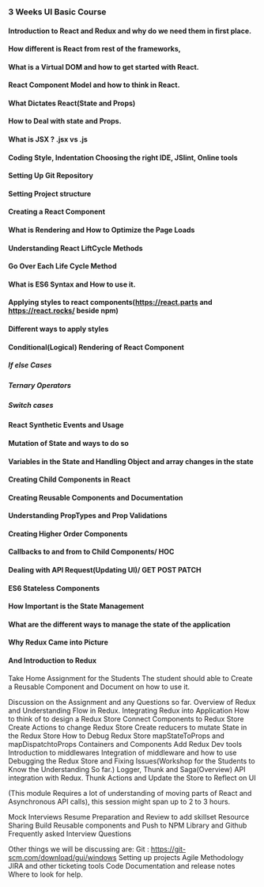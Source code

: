 
### 3 Weeks UI Basic Course

#### Introduction to React and Redux and why do we need them in first place.
#### How different is React from rest of the frameworks, 
#### What is a Virtual DOM and how to get started with React.
#### React Component Model and how to think in React.
#### What Dictates React(State and Props)
#### How to Deal with state and Props.
#### What is JSX ? .jsx vs .js
#### Coding Style, Indentation Choosing the right IDE, JSlint, Online tools
#### Setting Up Git Repository
#### Setting Project structure 
#### Creating a React Component
#### What is Rendering and How to Optimize the Page Loads
#### Understanding React LiftCycle Methods
#### Go Over Each Life Cycle Method
#### What is ES6 Syntax and How to use it.
#### Applying styles to react components(https://react.parts and https://react.rocks/ beside npm)
#### Different ways to apply styles
#### Conditional(Logical) Rendering of React Component
  ##### If else Cases
  ##### Ternary Operators
  ##### Switch cases 
#### React Synthetic Events and Usage
#### Mutation of State and ways to do so
#### Variables in the State and Handling Object and array changes in the state
#### Creating Child Components in React
#### Creating Reusable Components and Documentation
#### Understanding PropTypes and Prop Validations
#### Creating Higher Order Components
#### Callbacks to and from to Child Components/ HOC
#### Dealing with API Request(Updating UI)/ GET POST PATCH
#### ES6 Stateless Components
#### How Important is the State Management
#### What are the different ways to manage the state of the application
#### Why Redux Came into Picture

#### And Introduction to Redux






Take Home Assignment for the Students 
The student should able to Create a Reusable Component and Document on how to use it.


Discussion on the Assignment and any Questions so far.
Overview of Redux and Understanding Flow in Redux.
Integrating Redux into Application
How to think of to design a Redux Store
Connect Components to Redux Store
Create Actions to change Redux Store
Create reducers to mutate State in the Redux Store
How to Debug Redux Store
mapStateToProps and mapDispatchtoProps
Containers and Components
Add Redux Dev tools
Introduction to middlewares
Integration of middleware and how to use
Debugging the Redux Store and Fixing Issues(Workshop for the Students to Know the Understanding So far.)
Logger, Thunk and Saga(Overview) 
API integration with Redux.
Thunk Actions and Update the Store to Reflect on UI


(This module Requires a lot of understanding of moving parts of React and Asynchronous API calls), this session might span up to 2 to 3 hours.

Mock Interviews
Resume Preparation and Review to add skillset
Resource Sharing 
Build Reusable components and Push to NPM Library and Github
Frequently asked Interview Questions 



Other things we will be discussing are:
Git : https://git-scm.com/download/gui/windows
Setting up projects
Agile Methodology
JIRA and other ticketing tools
Code Documentation and release notes
Where to look for help.
